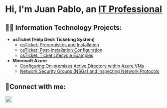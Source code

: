 <h1>Hi, I'm Juan Pablo, an <a href="https://www.linkedin.com/in/juan-pablo-prado-b7398a273/">IT Professional</a></h1>

<h2>👨‍💻 Information Technology Projects:</h2>

- <b>osTicket (Help Desk Ticketing System)</b>
  - [osTicket: Prerequisites and Installation](https://github.com/PradoJuanPablo/osticket-prereqs)
  - [osTicket: Post-Installation Configuration](https://github.com/PradoJuanPablo/post-install-config)
  - [osTicket: Ticket Lifecycle Examples](https://github.com/PradoJuanPablo/ticket-lifecycle)
- <b>Microsoft Azure</b>
  - [Configuring On-premises Active Directory within Azure VMs](https://github.com/PradoJuanPablo/configure-ad)
  - [Network Security Groups (NSGs) and Inspecting Network Protocols](https://github.com/PradoJuanPablo/azure-network-protocols)

<h2>🤳Connect with me:</h2>


[<img align="left" alt="Josh | LinkedIn" width="22px" src="https://cdn.jsdelivr.net/npm/simple-icons@v3/icons/linkedin.svg" />][linkedin]




[linkedin]: https://www.linkedin.com/in/juan-pablo-prado-b7398a273/
